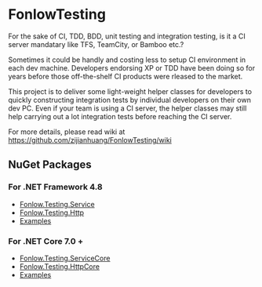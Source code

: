 # FonlowTesting

For the sake of CI, TDD, BDD, unit testing and integration testing, is it a CI server mandatary like TFS, TeamCity, or Bamboo etc.? 

Sometimes it could be handly and costing less to setup CI environment in each dev machine. Developers endorsing XP or TDD have been doing so for years before those off-the-shelf CI products were rleased to the market.

This project is to deliver some light-weight helper classes for developers to quickly constructing integration tests by individual developers on their own dev PC. Even if your team is using a CI server, the helper classes may still help carrying out a lot integration tests before reaching the CI server.

For more details, please read wiki at https://github.com/zijianhuang/FonlowTesting/wiki



## NuGet Packages

### For .NET Framework 4.8

* [Fonlow.Testing.Service](https://www.nuget.org/packages/Fonlow.Testing.Service/)
* [Fonlow.Testing.Http](https://www.nuget.org/packages/Fonlow.Testing.Http/)
* [Examples](https://github.com/zijianhuang/webapiclientgenexamples/tree/master/Tests/IntegrationTests)


### For .NET Core 7.0 +

* [Fonlow.Testing.ServiceCore](https://www.nuget.org/packages/Fonlow.Testing.ServiceCore/)
* [Fonlow.Testing.HttpCore](https://www.nuget.org/packages/Fonlow.Testing.HttpCore/)
* [Examples](https://github.com/zijianhuang/DemoCoreWeb/tree/master/Tests/IntegrationTestsCore)
